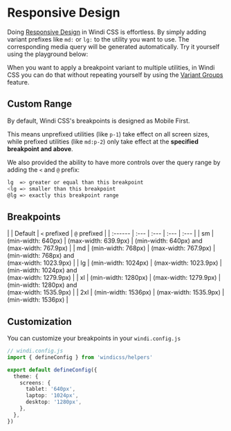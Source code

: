 # Responsive Design

Doing [Responsive Design](https://en.wikipedia.org/wiki/Responsive_web_design) in Windi CSS is effortless. By simply adding variant prefixes like `md:` or `lg:` to the utility you want to use. The corresponding media query will be generated automatically. Try it yourself using the playground below:

<InlinePlayground :input="'p-1 lg:p-2'" :showCSS="true" :showPreview="false"/>

When you want to apply a breakpoint variant to multiple utilities, in Windi CSS you can do that without repeating yourself by using the [Variant Groups](/features/variant-groups.html) feature.

<InlinePlayground :input="'p-1 lg:(p-2 m-2 text-red-400)'" :showCSS="true" :showPreview="false"/>

## Custom Range

By default, Windi CSS's breakpoints is designed as Mobile First. 

This means unprefixed utilities (like `p-1`) take effect on all screen sizes, while prefixed utilities (like `md:p-2`) only take effect at the **specified breakpoint and above**.

We also provided the ability to have more controls over the query range by adding the `<` and `@` prefix:

```bash
lg  => greater or equal than this breakpoint
<lg => smaller than this breakpoint
@lg => exactly this breakpoint range
```

<InlinePlayground :input="'lg:p-1\n<lg:p-2\n@lg:p-3'" :showCSS="true" :showPreview="false"/>

## Breakpoints

|  | Default | `<` prefixed | `@` prefixed |
| :------ | :--- | :--- | :--- | :--- |
| sm | (min-width: 640px) | (max-width: 639.9px) | (min-width: 640px) and <br>(max-width: 767.9px) |
| md | (min-width: 768px) | (max-width: 767.9px) | (min-width: 768px) and <br>(max-width: 1023.9px) |
| lg | (min-width: 1024px) | (max-width: 1023.9px) | (min-width: 1024px) and <br>(max-width: 1279.9px) |
| xl | (min-width: 1280px) | (max-width: 1279.9px) | (min-width: 1280px) and <br>(max-width: 1535.9px) |
| 2xl | (min-width: 1536px) | (max-width: 1535.9px) | (min-width: 1536px) |

## Customization

You can customize your breakpoints in your `windi.config.js`

```ts
// windi.config.js
import { defineConfig } from 'windicss/helpers'

export default defineConfig({
  theme: {
    screens: {
      tablet: '640px',
      laptop: '1024px',
      desktop: '1280px',
    },
  },
})
```

